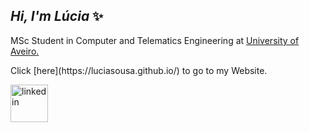 <h2><em> Hi, I'm Lúcia </em>✨</h2>
<p>MSc Student in Computer and Telematics Engineering at <a href="http://www.ua.pt">University of Aveiro.</a></p>
<p>Click [here](https://luciasousa.github.io/) to go to my Website.</p>

[<img src='https://user-images.githubusercontent.com/45875556/111922090-e9a82780-8a8f-11eb-9079-0058c2983189.png' alt='linkedin' height='60'>](https://www.linkedin.com/in/luciambsousa/)
